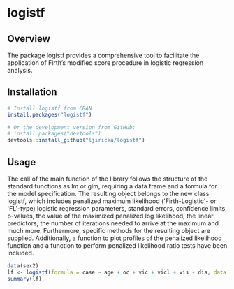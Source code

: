 # logistf

## Overview

The package logistf provides a comprehensive tool to facilitate the application of Firth’s modified
score procedure in logistic regression analysis.

## Installation
```r
# Install logistf from CRAN
install.packages("logistf")

# Or the development version from GitHub:
# install.packages("devtools")
devtools::install_github("ljiricka/logistf")
```

## Usage
The call of the main function of the library follows the structure of the standard functions as lm
or glm, requiring a data.frame and a formula for the model specification. The resulting object belongs to the new class logistf, 
which includes penalized maximum likelihood ('Firth-Logistic'- or 'FL'-type) logistic regression parameters, standard errors, 
confidence limits, p-values, the value of the maximized penalized log likelihood, the linear predictors, the number of iterations 
needed to arrive at the maximum and much more. Furthermore, specific methods for the resulting object are supplied. 
Additionally, a function to plot profiles of the penalized likelihood function and a function to perform penalized 
likelihood ratio tests have been included.

```r
data(sex2)
lf <- logistf(formula = case ~ age + oc + vic + vicl + vis + dia, data = sex2)
summary(lf)
```

